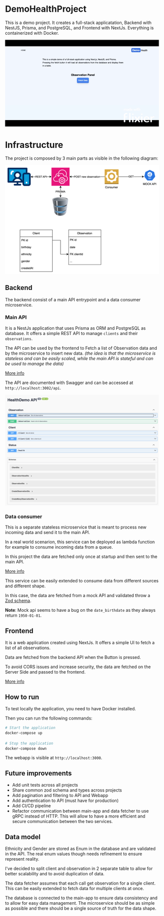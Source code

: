 # DemoHealthProject

This is a demo project.
It creates a full-stack applicatation, Backend with NestJS, Prisma, and PostgreSQL, and Frontend with NextJs. Everything is containerized with Docker.

![til](./images/demo.gif)

# Infrastructure

The project is composed by 3 main parts as visible in the following diagram:

![til](./images/demo.drawio.svg)

## Backend

The backend consist of a main API entrypoint and a data consumer microservice.

### Main API

It is a NestJs application that uses Prisma as ORM and PostgreSQL as database.
It offers a simple REST API to manage `clients` and their `observations`.

The API can be used by the frontend to Fetch a list of Observation data and by the microservice to insert new data.
*(the idea is that the microservice is stateless and can be easily scaled, while the main API is stateful and can be used to manage the data)*

[More info](./main-app/README.md)

The API are documented with Swagger and can be accessed at `http://localhost:3002/api`.

![til](./images/swaggerdocs.png)

### Data consumer

This is a separate stateless microservice that is meant to process new incoming data and send it to the main API.

In a real world scenarion, this service can be deployed as lambda function for example to consume incoming data from a queue.

In this project the data are fetched only once at startup and then sent to the main API.

[More info](./data-fetcher/README.md)

This service can be easily extended to consume data from different sources and different shape.

In this case, the data are fetched from a mock API and validated throw a [Zod schema](./data-fetcher/src/observations.dto.ts).

**Note**: Mock api seems to have a bug on the `date_birthdate` as they always return `1950-01-01`.

## Frontend

It is a web application created using NextJs.
It offers a simple UI to fetch a list of all observations.

Data are fetched from the backend API when the Button is pressed.

To avoid CORS issues and increase security, the data are fetched on the Server Side and passed to the frontend.

[More info](./webapp/README.md)

## How to run

To test locally the application, you need to have Docker installed.

Then you can run the following commands:

```bash
# Start the application
docker-compose up

# Stop the application
docker-compose down
```

The webapp is visible at `http://localhost:3000`.

## Future improvements

- Add unit tests across all projects
- Share common zod schema and types across projects
- Add pagination and filtering to API and Webapp
- Add authentication to API (must have for production)
- Add CI/CD pipeline
- Refactor communication between main-app and data fetcher to use gRPC instead of HTTP. This will allow to have a more efficient and secure communication between the two services.

## Data model

Ethnicity and Gender are stored as Enum in the database and are validated in the API.
The real enum values though needs refinement to ensure represent reality.

I've decided to split client and observation in 2 separate table to allow for better scalability and to avoid duplication of data.

The data fetcher assumes that each call get observation for a single client. This can be easily extended to fetch data for multiple clients at once.

The database is connected to the main-app to ensure data consistency and to allow for easy data management. The microservice should be as simple as possible and there should be a single source of truth for the data shape.
